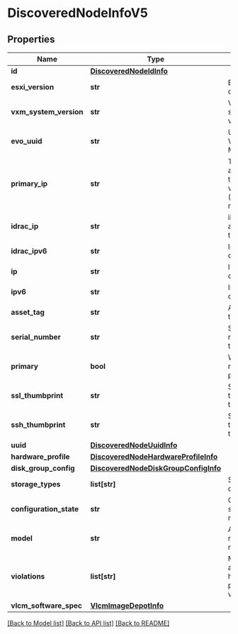 # DiscoveredNodeInfoV5

## Properties
Name | Type | Description | Notes
------------ | ------------- | ------------- | -------------
**id** | [**DiscoveredNodeIdInfo**](DiscoveredNodeIdInfo.md) |  | 
**esxi_version** | **str** | ESXi version of the node | 
**vxm_system_version** | **str** | VxRail system version | [optional] 
**evo_uuid** | **str** | UUID of the VxRail Manager VM | [optional] 
**primary_ip** | **str** | The IPv6 address of the first virtual NIC (vmk0) of the node | [optional] 
**idrac_ip** | **str** | iDRAC IPv4 address of the node | [optional] 
**idrac_ipv6** | **str** | Internal use only | [optional] 
**ip** | **str** | IPv4 address of the node | [optional] 
**ipv6** | **str** | Internal use only | [optional] 
**asset_tag** | **str** | Asset tag of the node | 
**serial_number** | **str** | Serial number of the node | 
**primary** | **bool** | Whether the node is the primary node | 
**ssl_thumbprint** | **str** | SSL thumbprint of the node | 
**ssh_thumbprint** | **str** | SSH thumbprint of the node | 
**uuid** | [**DiscoveredNodeUuidInfo**](DiscoveredNodeUuidInfo.md) |  | [optional] 
**hardware_profile** | [**DiscoveredNodeHardwareProfileInfo**](DiscoveredNodeHardwareProfileInfo.md) |  | 
**disk_group_config** | [**DiscoveredNodeDiskGroupConfigInfo**](DiscoveredNodeDiskGroupConfigInfo.md) |  | [optional] 
**storage_types** | **list[str]** | Storage type of the node | 
**configuration_state** | **str** | Configuration state of the node | [optional] 
**model** | **str** | Appliance model of the node | 
**violations** | **list[str]** | Messages about hardware profile violations | [optional] 
**vlcm_software_spec** | [**VlcmImageDepotInfo**](VlcmImageDepotInfo.md) |  | [optional] 

[[Back to Model list]](../README.md#documentation-for-models) [[Back to API list]](../README.md#documentation-for-api-endpoints) [[Back to README]](../README.md)

